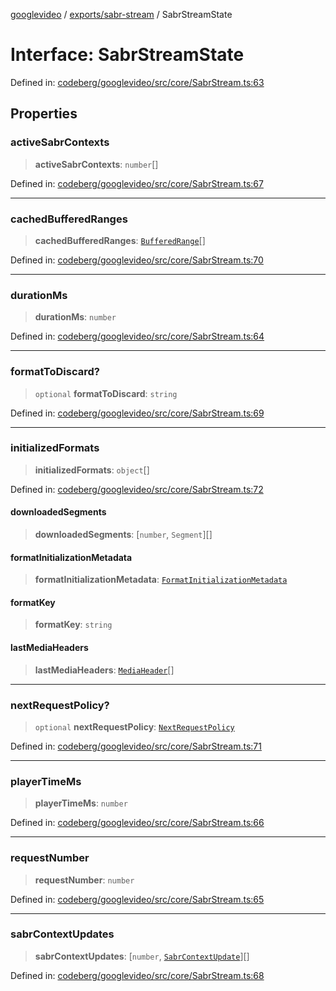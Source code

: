 [googlevideo](../../../README.md) / [exports/sabr-stream](../README.md) / SabrStreamState

# Interface: SabrStreamState

Defined in: [codeberg/googlevideo/src/core/SabrStream.ts:63](https://github.com/LuanRT/googlevideo/blob/19854137cadaf49fd755394883dfd7fe5fdaba20/src/core/SabrStream.ts#L63)

## Properties

### activeSabrContexts

> **activeSabrContexts**: `number`[]

Defined in: [codeberg/googlevideo/src/core/SabrStream.ts:67](https://github.com/LuanRT/googlevideo/blob/19854137cadaf49fd755394883dfd7fe5fdaba20/src/core/SabrStream.ts#L67)

***

### cachedBufferedRanges

> **cachedBufferedRanges**: [`BufferedRange`](../../protos/interfaces/BufferedRange.md)[]

Defined in: [codeberg/googlevideo/src/core/SabrStream.ts:70](https://github.com/LuanRT/googlevideo/blob/19854137cadaf49fd755394883dfd7fe5fdaba20/src/core/SabrStream.ts#L70)

***

### durationMs

> **durationMs**: `number`

Defined in: [codeberg/googlevideo/src/core/SabrStream.ts:64](https://github.com/LuanRT/googlevideo/blob/19854137cadaf49fd755394883dfd7fe5fdaba20/src/core/SabrStream.ts#L64)

***

### formatToDiscard?

> `optional` **formatToDiscard**: `string`

Defined in: [codeberg/googlevideo/src/core/SabrStream.ts:69](https://github.com/LuanRT/googlevideo/blob/19854137cadaf49fd755394883dfd7fe5fdaba20/src/core/SabrStream.ts#L69)

***

### initializedFormats

> **initializedFormats**: `object`[]

Defined in: [codeberg/googlevideo/src/core/SabrStream.ts:72](https://github.com/LuanRT/googlevideo/blob/19854137cadaf49fd755394883dfd7fe5fdaba20/src/core/SabrStream.ts#L72)

#### downloadedSegments

> **downloadedSegments**: \[`number`, `Segment`\][]

#### formatInitializationMetadata

> **formatInitializationMetadata**: [`FormatInitializationMetadata`](../../protos/interfaces/FormatInitializationMetadata.md)

#### formatKey

> **formatKey**: `string`

#### lastMediaHeaders

> **lastMediaHeaders**: [`MediaHeader`](../../protos/interfaces/MediaHeader.md)[]

***

### nextRequestPolicy?

> `optional` **nextRequestPolicy**: [`NextRequestPolicy`](../../protos/interfaces/NextRequestPolicy.md)

Defined in: [codeberg/googlevideo/src/core/SabrStream.ts:71](https://github.com/LuanRT/googlevideo/blob/19854137cadaf49fd755394883dfd7fe5fdaba20/src/core/SabrStream.ts#L71)

***

### playerTimeMs

> **playerTimeMs**: `number`

Defined in: [codeberg/googlevideo/src/core/SabrStream.ts:66](https://github.com/LuanRT/googlevideo/blob/19854137cadaf49fd755394883dfd7fe5fdaba20/src/core/SabrStream.ts#L66)

***

### requestNumber

> **requestNumber**: `number`

Defined in: [codeberg/googlevideo/src/core/SabrStream.ts:65](https://github.com/LuanRT/googlevideo/blob/19854137cadaf49fd755394883dfd7fe5fdaba20/src/core/SabrStream.ts#L65)

***

### sabrContextUpdates

> **sabrContextUpdates**: \[`number`, [`SabrContextUpdate`](../../protos/interfaces/SabrContextUpdate.md)\][]

Defined in: [codeberg/googlevideo/src/core/SabrStream.ts:68](https://github.com/LuanRT/googlevideo/blob/19854137cadaf49fd755394883dfd7fe5fdaba20/src/core/SabrStream.ts#L68)
